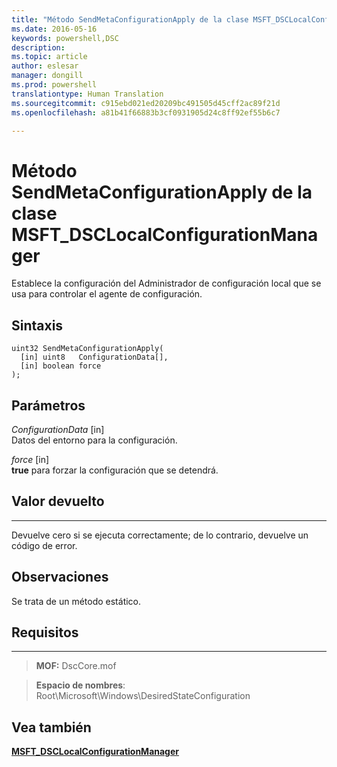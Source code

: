```yaml
---
title: "Método SendMetaConfigurationApply de la clase MSFT_DSCLocalConfigurationManager"
ms.date: 2016-05-16
keywords: powershell,DSC
description: 
ms.topic: article
author: eslesar
manager: dongill
ms.prod: powershell
translationtype: Human Translation
ms.sourcegitcommit: c915ebd021ed20209bc491505d45cff2ac89f21d
ms.openlocfilehash: a81b41f66883b3cf0931905d24c8ff92ef55b6c7

---
```


# Método SendMetaConfigurationApply de la clase MSFT_DSCLocalConfigurationManager

Establece la configuración del Administrador de configuración local que se usa para controlar el agente de configuración.

Sintaxis
------

```mof
uint32 SendMetaConfigurationApply(
  [in] uint8   ConfigurationData[],
  [in] boolean force
);
```

Parámetros
----------

*ConfigurationData* \[in\]  
Datos del entorno para la configuración.

*force* \[in\]  
**true** para forzar la configuración que se detendrá.

## Valor devuelto
------------

Devuelve cero si se ejecuta correctamente; de lo contrario, devuelve un código de error.

## Observaciones

Se trata de un método estático.

## Requisitos
------------
>**MOF:** DscCore.mof

>**Espacio de nombres**: Root\Microsoft\Windows\DesiredStateConfiguration


## Vea también


[**MSFT_DSCLocalConfigurationManager**](msft-dsclocalconfigurationmanager.md)


 

 






<!--HONumber=Aug16_HO3-->


